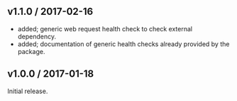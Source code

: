 ## v1.1.0 / 2017-02-16

* added; generic web request health check to check external dependency.
* added; documentation of generic health checks already provided by the package.

## v1.0.0 / 2017-01-18

Initial release.
